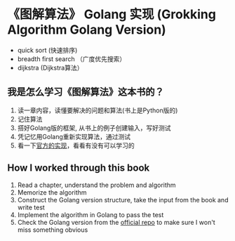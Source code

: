 # 《图解算法》 Golang 实现 (Grokking Algorithm Golang Version)


- quick sort (快速排序)
- breadth first search （广度优先搜索）
- dijkstra (Dijkstra算法）

## 我是怎么学习《图解算法》这本书的？
1. 读一章内容，读懂要解决的问题和算法(书上是Python版的)
2. 记住算法
3. 搭好Golang版的框架, 从书上的例子创建输入，写好测试
4. 凭记忆用Golang重新实现算法，通过测试
5. 看一下[官方的实现](https://github.com/egonSchiele/grokking_algorithms)，看看有没有可以学习的

## How I worked through this book
1. Read a chapter, understand the problem and algorithm
2. Memorize the algorithm 
3. Construct the Golang version structure, take the input from the book and write test
4. Implement the algorithm in Golang to pass the test
5. Check the Golang version from the [official repo](https://github.com/egonSchiele/grokking_algorithms) to make sure I won't miss something obvious


